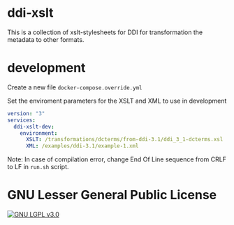 ddi-xslt
========

This is a collection of xslt-stylesheets for DDI for transformation the metadata to other formats.

# development

Create a new file `docker-compose.override.yml`

Set the enviroment parameters for the XSLT and XML to use in development

```yml
version: "3"
services:
  ddi-xslt-dev:
    environment:
      XSLT: /transformations/dcterms/from-ddi-3.1/ddi_3_1-dcterms.xsl
      XML: /examples/ddi-3.1/example-1.xml
```

Note: In case of compilation error, change End Of Line sequence from CRLF to LF in `run.sh` script.

GNU Lesser General Public License
=========================

[![GNU LGPL v3.0](https://www.gnu.org/graphics/lgplv3-147x51.png)](https://www.gnu.org/licenses/lgpl-3.0.html)
